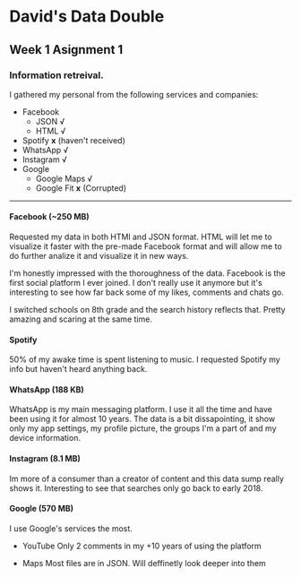 # David's Data Double

## Week 1 Asignment 1


### Information retreival. 

I gathered my personal from the following services and companies:

* Facebook
  * JSON √
  * HTML √
* Spotify **x** (haven't received)
* WhatsApp √
* Instagram √
* Google
  * Google Maps √
  * Google Fit **x** (Corrupted)
  
  
---

#### Facebook (~250 MB)


Requested my data in both HTMl and JSON format. HTML will let me to visualize it faster with the pre-made Facebook format and
will allow me to do further analize it and visualize it in new ways.

I'm honestly impressed with the thoroughness of the data. Facebook is the first social platform I ever joined. I don't really use it anymore
but it's interesting to see how far back some of my likes, comments and chats go.

I switched schools on 8th grade and the search history reflects that. Pretty amazing and scaring at the same time.


#### Spotify

50% of my awake time is spent listening to music. I requested Spotify my info but haven't heard anything back.

#### WhatsApp (188 KB)

WhatsApp is my main messaging platform. I use it all the time and have been using it for almost 10 years. The data is a bit dissapointing,
it show only my app settings, my profile picture, the groups I'm a part of and my device information.

#### Instagram (8.1 MB)

Im more of a consumer than a creator of content and this data sump really shows it. Interesting to see that searches only go back to early 2018.


#### Google (570 MB)

I use Google's services the most.

* YouTube
Only 2 comments in my +10 years of using the platform

* Maps
Most files are in JSON. Will deffinetly look deeper into them

